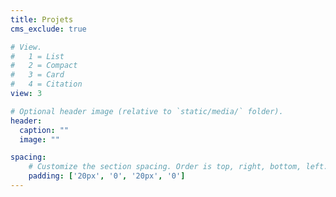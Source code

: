 ```yaml
---
title: Projets
cms_exclude: true

# View.
#   1 = List
#   2 = Compact
#   3 = Card
#   4 = Citation
view: 3

# Optional header image (relative to `static/media/` folder).
header:
  caption: ""
  image: ""

spacing:
    # Customize the section spacing. Order is top, right, bottom, left.
    padding: ['20px', '0', '20px', '0']
---
```

